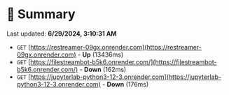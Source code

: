 # 📖 Summary
Last updated: **6/29/2024, 3:10:31 AM**

- `GET` [https://restreamer-09gx.onrender.com](https://restreamer-09gx.onrender.com) - **Up** (13436ms)
- `GET` [https://filestreambot-b5k6.onrender.com/](https://filestreambot-b5k6.onrender.com/) - **Down** (162ms)
- `GET` [https://jupyterlab-python3-12-3.onrender.com](https://jupyterlab-python3-12-3.onrender.com) - **Down** (176ms)
